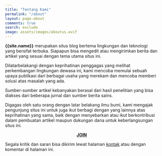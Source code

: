 ```yaml
---
title: "Tentang Kami"
permalink: "/about"
layout: page-about
comments: true
search: exclude
image: assets/images/aboutus.avif
---
```


**{{site.name}}** merupakan situs blog bertema lingkungan dan teknologi yang bersifat terbuka. Siapapun bisa mengedit atau mengirimkan berita dan artikel yang sesuai dengan tema utama situs ini.

Dilatarbelakangi dengan keprihatinan penggagas yang melihat perkembangan lingkungan dewasa ini, kami mencoba memulai sebuah upaya publikasi dari berbagai usaha yang merekam dan mencoba memberi solusi atas masalah yang ada.

Sumber-sumber artikel kebanyakan berasal dari hasil penelitian yang bisa diakses dari beberapa jurnal dan sumber berita sains.

Digagas oleh satu orang dengan latar belakang ilmu bumi, kami mengajak pengunjung situs ini untuk juga ikut berbagi dengan yang lainnya atas keprihatinan yang sama, baik dengan menyebarkan atau ikut berkontribusi dalam pembuatan artikel maupun dukungan dana untuk keberlangsungan situs ini.

<div style="text-align:center" class="mb-4"><a href="/join" class="btn btn-primary d-block mb-2"><b>JOIN</b></a></div>

Segala kritik dan saran bisa dikirim lewat halaman [kontak](/contact) atau dengan komentar di halaman ini.

